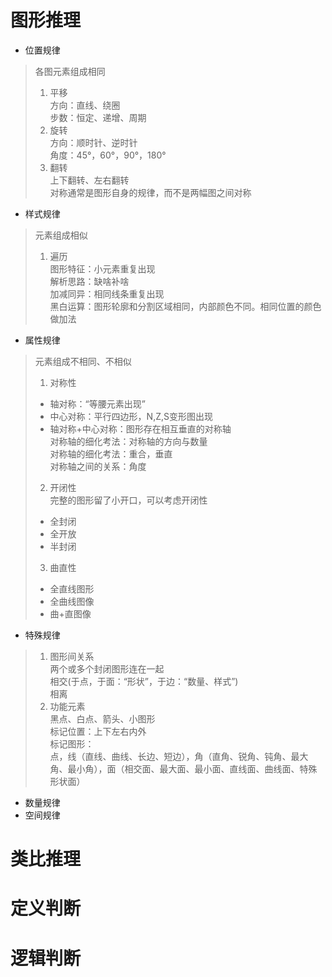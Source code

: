 # 图形推理
* 位置规律<br>
> 各图元素组成相同<br>
> 1. 平移<br>
> 方向：直线、绕圈<br>
> 步数：恒定、递增、周期<br>
> 2. 旋转<br>
> 方向：顺时针、逆时针<br>
> 角度：45°，60°，90°，180°<br>
> 3. 翻转<br>
> 上下翻转、左右翻转<br>
> 对称通常是图形自身的规律，而不是两幅图之间对称<br>
* 样式规律<br>
> 元素组成相似<br>
> 1. 遍历<br>
> 图形特征：小元素重复出现<br>
> 解析思路：缺啥补啥<br>
> 加减同异：相同线条重复出现<br>
> 黑白运算：图形轮廓和分割区域相同，内部颜色不同。相同位置的颜色做加法<br>

* 属性规律
> 元素组成不相同、不相似<br>
> 1. 对称性<br>
> * 轴对称：“等腰元素出现”<br>
> * 中心对称：平行四边形，N,Z,S变形图出现<br>
> * 轴对称+中心对称：图形存在相互垂直的对称轴<br>
> 对称轴的细化考法：对称轴的方向与数量<br>
> 对称轴的细化考法：重合，垂直<br>
> 对称轴之间的关系：角度<br>
> 2. 开闭性<br>
> 完整的图形留了小开口，可以考虑开闭性<br>
> * 全封闭<br>
> * 全开放<br>
> * 半封闭<br>
> 3. 曲直性<br>
> * 全直线图形<br>
> * 全曲线图像<br>
> * 曲+直图像<br>

* 特殊规律<br>
> 1. 图形间关系<br>
> 两个或多个封闭图形连在一起<br>
> 相交(于点，于面：“形状”，于边：“数量、样式”)<br>
> 相离<br>
> 2. 功能元素<br>
> 黑点、白点、箭头、小图形<br>
> 标记位置：上下左右内外<br>
> 标记图形：<br>
> 点，线（直线、曲线、长边、短边），角（直角、锐角、钝角、最大角、最小角），面（相交面、最大面、最小面、直线面、曲线面、特殊形状面）<br>
* 数量规律
* 空间规律
# 类比推理

# 定义判断

# 逻辑判断